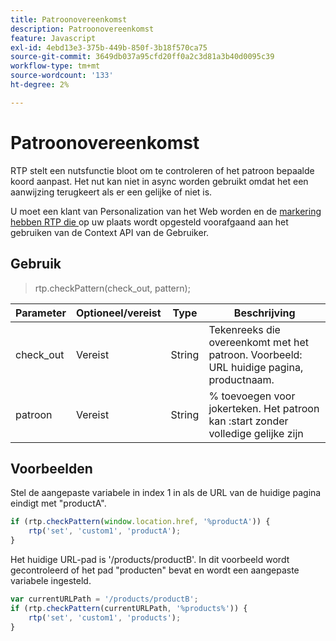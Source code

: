 ```yaml
---
title: Patroonovereenkomst
description: Patroonovereenkomst
feature: Javascript
exl-id: 4ebd13e3-375b-449b-850f-3b18f570ca75
source-git-commit: 3649db037a95cfd20ff0a2c3d81a3b40d0095c39
workflow-type: tm+mt
source-wordcount: '133'
ht-degree: 2%

---
```


# Patroonovereenkomst

RTP stelt een nutsfunctie bloot om te controleren of het patroon bepaalde koord aanpast. Het nut kan niet in async worden gebruikt omdat het een aanwijzing terugkeert als er een gelijke of niet is.

U moet een klant van Personalization van het Web worden en de [ markering hebben RTP die ](https://experienceleague.adobe.com/nl/docs/marketo/using/product-docs/web-personalization/rtp-tag-implementation/deploy-the-rtp-javascript) op uw plaats wordt opgesteld voorafgaand aan het gebruiken van de Context API van de Gebruiker.

## Gebruik

> rtp.checkPattern(check_out, pattern);

| Parameter | Optioneel/vereist | Type | Beschrijving |
|---|---|---|---|
| check_out | Vereist | String | Tekenreeks die overeenkomt met het patroon. Voorbeeld: URL huidige pagina, productnaam. |
| patroon | Vereist | String | % toevoegen voor jokerteken. Het patroon kan :start zonder volledige gelijke zijn |

## Voorbeelden

Stel de aangepaste variabele in index 1 in als de URL van de huidige pagina eindigt met &quot;productA&quot;.

```javascript
if (rtp.checkPattern(window.location.href, '%productA')) {
    rtp('set', 'custom1', 'productA');
}
```

Het huidige URL-pad is &#39;/products/productB&#39;. In dit voorbeeld wordt gecontroleerd of het pad &quot;producten&quot; bevat en wordt een aangepaste variabele ingesteld.

```javascript
var currentURLPath = '/products/productB';
if (rtp.checkPattern(currentURLPath, '%products%')) {
    rtp('set', 'custom1', 'products');
}
```
